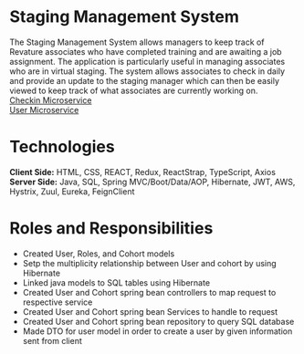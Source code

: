 # Staging Management System
The Staging Management System allows managers to keep track of Revature associates who have completed training and are awaiting a job assignment. The application is particularly useful in managing associates who are in virtual staging. The system allows associates to check in daily and provide an update to the staging manager which can then be easily viewed to keep track of what associates are currently working on.
<br/>
[Checkin Microservice](https://github.com/SMS-Staging-Management-System/CheckInService)
<br/>
[User Microservice](https://github.com/SMS-Staging-Management-System/UserService)
# Technologies
<b>Client Side:</b> HTML, CSS, REACT, Redux, ReactStrap, TypeScript, Axios
<br/>
<b>Server Side:</b> Java, SQL, Spring MVC/Boot/Data/AOP, Hibernate, JWT, AWS, Hystrix, Zuul, Eureka, FeignClient

 # Roles and Responsibilities
* Created User, Roles, and Cohort models 
* Setp the multiplicity relationship between User and cohort by using Hibernate
* Linked java models to SQL tables using Hibernate
* Created User and Cohort spring bean controllers to map request to respective service
* Created User and Cohort spring bean Services to handle to request
* Created User and Cohort spring bean repository to query SQL database 
* Made DTO for user model in order to create a user by given information sent from client
